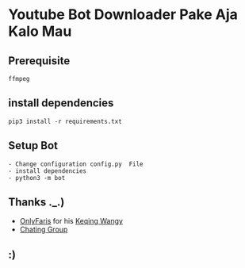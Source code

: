 # Youtube Bot Downloader Pake Aja Kalo Mau
## Prerequisite
    ffmpeg
  
    
## install dependencies
    pip3 install -r requirements.txt


## Setup Bot
    - Change configuration config.py  File
    - install dependencies
    - python3 -m bot
    
## Thanks ._.)
* [OnlyFaris](https://telegram.dog/Titit_Kuda) for his [Keqing Wangy ](https://telegram.dog/KeqingRobot)
* [Chating Group ](https://telegram.dog/AnimeChating)

## :)

